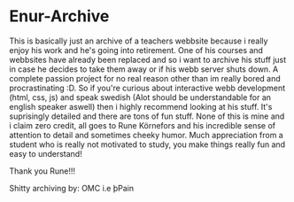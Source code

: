 # Enur-Archive
This is basically just an archive of a teachers webbsite because i really enjoy his work and he's going into retirement. One of his courses and webbsites have already been replaced and so i want to archive his stuff just in case he decides to take them away or if his webb server shuts down. A complete passion project for no real reason other than im really bored and procrastinating :D. So if you're curious about interactive webb development (html, css, js) and speak swedish (Alot should be understandable for an english speaker aswell) then i highly recommend looking at his stuff. It's suprisingly detailed and there are tons of fun stuff. None of this is mine and i claim zero credit, all goes to Rune Körnefors and his incredible sense of attention to detail and sometimes cheeky humor. Much appreciation from a student who is really not motivated to study, you make things really fun and easy to understand! 

Thank you Rune!!!

Shitty archiving by: OMC i.e þPain
